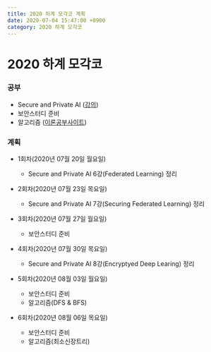 ```yaml
---
title: 2020 하계 모각코 계획
date: 2020-07-04 15:47:00 +0900
category: 2020 하계 모각코
---
```


# 2020 하계 모각코   
### 공부   
* Secure and Private AI ([강의](https://classroom.udacity.com/courses/ud185))
* 보안스터디 준비   
* 알고리즘 ([이론공부사이트](https://www.fun-coding.org/Chapter17-graph-live.html))      

### 계획
* 1회차(2020년 07월 20일 월요일)   
	* Secure and Private AI 6강(Federated Learning) 정리   

* 2회차(2020년 07월 23일 목요일)   
	* Secure and Private AI 7강(Securing Federated Learning) 정리   

* 3회차(2020년 07월 27일 월요일)   
	* 보안스터디 준비   

* 4회차(2020년 07월 30일 목요일)   
	* Secure and Private AI 8강(Encryptyed Deep Learing) 정리   

* 5회차(2020년 08월 03일 월요일)
	* 보안스터디 준비
	* 알고리즘(DFS & BFS)

* 6회차(2020년 08월 06일 목요일)   
	* 보안스터디 준비   
	* 알고리즘(최소신장트리)      
